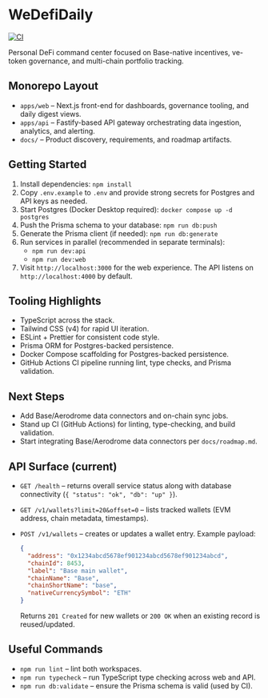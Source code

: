 # WeDefiDaily

[![CI](https://github.com/cjnemes/WeDefiDaily/actions/workflows/ci.yml/badge.svg)](https://github.com/cjnemes/WeDefiDaily/actions/workflows/ci.yml)

Personal DeFi command center focused on Base-native incentives, ve-token governance, and multi-chain portfolio tracking.

## Monorepo Layout
- `apps/web` – Next.js front-end for dashboards, governance tooling, and daily digest views.
- `apps/api` – Fastify-based API gateway orchestrating data ingestion, analytics, and alerting.
- `docs/` – Product discovery, requirements, and roadmap artifacts.

## Getting Started
1. Install dependencies: `npm install`
2. Copy `.env.example` to `.env` and provide strong secrets for Postgres and API keys as needed.
3. Start Postgres (Docker Desktop required): `docker compose up -d postgres`
4. Push the Prisma schema to your database: `npm run db:push`
5. Generate the Prisma client (if needed): `npm run db:generate`
6. Run services in parallel (recommended in separate terminals):
   - `npm run dev:api`
   - `npm run dev:web`
7. Visit `http://localhost:3000` for the web experience. The API listens on `http://localhost:4000` by default.

## Tooling Highlights
- TypeScript across the stack.
- Tailwind CSS (v4) for rapid UI iteration.
- ESLint + Prettier for consistent code style.
- Prisma ORM for Postgres-backed persistence.
- Docker Compose scaffolding for Postgres-backed persistence.
- GitHub Actions CI pipeline running lint, type checks, and Prisma validation.

## Next Steps
- Add Base/Aerodrome data connectors and on-chain sync jobs.
- Stand up CI (GitHub Actions) for linting, type-checking, and build validation.
- Start integrating Base/Aerodrome data connectors per `docs/roadmap.md`.

## API Surface (current)

- `GET /health` – returns overall service status along with database connectivity (`{ "status": "ok", "db": "up" }`).
- `GET /v1/wallets?limit=20&offset=0` – lists tracked wallets (EVM address, chain metadata, timestamps).
- `POST /v1/wallets` – creates or updates a wallet entry. Example payload:

  ```json
  {
    "address": "0x1234abcd5678ef901234abcd5678ef901234abcd",
    "chainId": 8453,
    "label": "Base main wallet",
    "chainName": "Base",
    "chainShortName": "base",
    "nativeCurrencySymbol": "ETH"
  }
  ```

  Returns `201 Created` for new wallets or `200 OK` when an existing record is reused/updated.

## Useful Commands

- `npm run lint` – lint both workspaces.
- `npm run typecheck` – run TypeScript type checking across web and API.
- `npm run db:validate` – ensure the Prisma schema is valid (used by CI).
